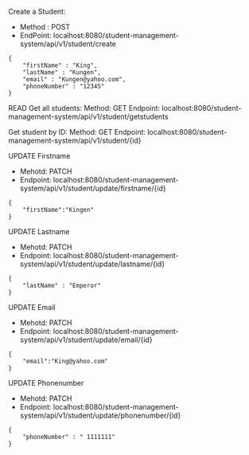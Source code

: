Create a Student:
* Method : POST
* EndPoint: localhost:8080/student-management-system/api/v1/student/create

```
{
	"firstName" : "King",
	"lastName" : "Kungen",
	"email" : "Kungen@yahoo.com",
	"phoneNumber" : "12345"
}
```


READ
Get all students:
Method: GET
Endpoint: localhost:8080/student-management-system/api/v1/student/getstudents


Get student by ID:
Method: GET
Endpoint: localhost:8080/student-management-system/api/v1/student/{id}



UPDATE Firstname
* Mehotd: PATCH
* Endpoint: localhost:8080/student-management-system/api/v1/student/update/firstname/{id}

```
{
	"firstName":"Kingen"
}
```


UPDATE Lastname
* Mehotd: PATCH
* Endpoint: localhost:8080/student-management-system/api/v1/student/update/lastname/{id}

```
{
	"lastName" : "Emperor"
}
```

UPDATE Email
* Mehotd: PATCH
* Endpoint: localhost:8080/student-management-system/api/v1/student/update/email/{id}

```
{
	"email":"King@yahoo.com"
}
```

UPDATE Phonenumber
* Mehotd: PATCH
* Endpoint: localhost:8080/student-management-system/api/v1/student/update/phonenumber/{id}

```
{
	"phoneNumber" : " 1111111"
}
```

